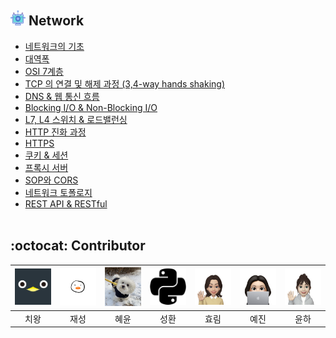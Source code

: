 ## <img src = "../Assets/img/Network.png"> Network
- [네트워크의 기초](https://github.com/techInterview-study/Tech_Interview_for_Beginner/blob/main/Network/network_basic.md)
- [대역폭](https://github.com/techInterview-study/Tech_Interview_for_Beginner/blob/main/Network/network_bandwidth.md)
- [OSI 7계층](https://github.com/techInterview-study/Tech_Interview_for_Beginner/blob/main/Network/network_osi7layer.md)
- [TCP 의 연결 및 해제 과정 (3,4-way hands shaking)](https://github.com/techInterview-study/Tech_Interview_for_Beginner/blob/main/Network/network_tcp_and_udp.md)
- [DNS & 웹 통신 흐름](https://github.com/techInterview-study/Tech_Interview_for_Beginner/blob/main/Network/network_web_communication_flow.md)
- [Blocking I/O & Non-Blocking I/O](https://github.com/techInterview-study/Tech_Interview_for_Beginner/blob/main/Network/network_blocking_non_blocking_IO.md)
- [L7, L4 스위치 & 로드밸런싱](https://github.com/techInterview-study/Tech_Interview_for_Beginner/blob/main/Network/network_l4_l7_switch%26loadbalancing.md)
- [HTTP 진화 과정](https://github.com/techInterview-study/Tech_Interview_for_Beginner/blob/main/Network/network_http.md)
- [HTTPS](https://github.com/techInterview-study/Tech_Interview_for_Beginner/blob/main/Network/network_https.md)
- [쿠키 & 세션](https://github.com/techInterview-study/Tech_Interview_for_Beginner/blob/main/Network/network_cookie_session.md)
- [프록시 서버](https://github.com/techInterview-study/Tech_Interview_for_Beginner/blob/main/Network/network_proxy_server.md)
- [SOP와 CORS](https://github.com/techInterview-study/Tech_Interview_for_Beginner/blob/main/Network/network_sop_cors.md)
- [네트워크 토폴로지](https://github.com/techInterview-study/Tech_Interview_for_Beginner/blob/main/Network/network_topology.md)
- [REST API & RESTful](https://github.com/techInterview-study/Tech_Interview_for_Beginner/blob/main/Network/network_rest_api%26restful.md) <br><br>

## :octocat: Contributor

| [<img src="../Assets/img/penguin.png" width="100px">](https://github.com/noxknow) | [<img src="../Assets/img/nunori.jpeg" width="100px">](https://github.com/nunori) |[<img src="../Assets/img/hylee.jpg" width="100px">](https://github.com/hyleee)|[<img src="../Assets/img/sh.png" width="100px">](https://github.com/Hellooosir)|[<img src="../Assets/img/hyolim.png" width="100px">](https://github.com/hlleee2020)|[<img src="../Assets/img/yejin.png" width="100px">](https://github.com/songsongyejin)|[<img src="../Assets/img/yoonha.png" width="100px">](https://github.com/yoonha97)|
|:---:|:---:|:---:|:---:|:---:|:---:|:---:|
| 치왕 | 재성 | 혜윤 | 성환 | 효림 | 예진 | 윤하 |